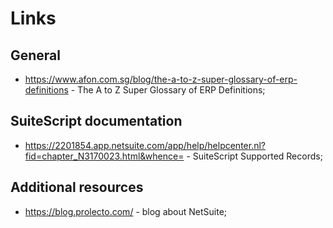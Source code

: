 # Links

## General

- https://www.afon.com.sg/blog/the-a-to-z-super-glossary-of-erp-definitions - The A to Z Super Glossary of ERP Definitions;

## SuiteScript documentation

- https://2201854.app.netsuite.com/app/help/helpcenter.nl?fid=chapter_N3170023.html&whence= - SuiteScript Supported Records;

## Additional resources

- https://blog.prolecto.com/ - blog about NetSuite;
